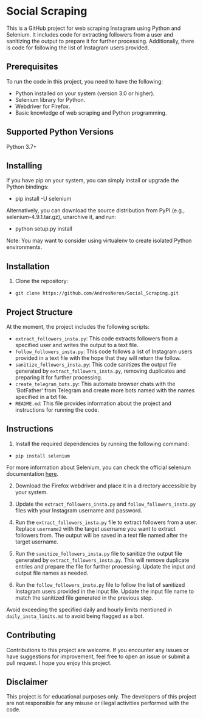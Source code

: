 # Social Scraping

This is a GitHub project for web scraping Instagram using Python and Selenium. It includes code for extracting followers from a user and sanitizing 
the output to prepare it for further processing. Additionally, there is code for following the list of Instagram users provided.

## Prerequisites

To run the code in this project, you need to have the following:

- Python installed on your system (version 3.0 or higher).
- Selenium library for Python.
- Webdriver for Firefox.
- Basic knowledge of web scraping and Python programming.

## Supported Python Versions

Python 3.7+

## Installing

If you have pip on your system, you can simply install or upgrade the Python bindings:

- pip install -U selenium


Alternatively, you can download the source distribution from PyPI (e.g., selenium-4.9.1.tar.gz), unarchive it, and run:

- python setup.py install

Note: You may want to consider using virtualenv to create isolated Python environments.

## Installation

1. Clone the repository:

- `git clone https://github.com/AndresNeron/Social_Scraping.git`


## Project Structure

At the moment, the project includes the following scripts:

- `extract_followers_insta.py`: This code extracts followers from a specified user and writes the output to a text file.
- `follow_followers_insta.py`: This code follows a list of Instagram users provided in a text file with the hope that they will return the follow.
- `sanitize_followers_insta.py`: This code sanitizes the output file generated by `extract_followers_insta.py`, removing duplicates and preparing it for further processing.
- `create_telegram_bots.py`: This automate browser chats with the 'BotFather' from Telegram and create more bots named with the names specified in a txt file.
- `README.md`: This file provides information about the project and instructions for running the code.

## Instructions

1. Install the required dependencies by running the following command:

- `pip install selenium`

For more information about Selenium, you can check the official selenium documentation [here](https://www.selenium.dev/selenium/docs/api/py/).

2. Download the Firefox webdriver and place it in a directory accessible by your system.

3. Update the `extract_followers_insta.py` and `follow_followers_insta.py` files with your Instagram username and password.

4. Run the `extract_followers_insta.py` file to extract followers from a user. Replace `username2` with the target username you want to extract followers from. The output will be saved in a text file named after the target username.

5. Run the `sanitize_followers_insta.py` file to sanitize the output file generated by `extract_followers_insta.py`. This will remove duplicate entries and prepare the file for further processing. Update the input and output file names as needed.

6. Run the `follow_followers_insta.py` file to follow the list of sanitized Instagram users provided in the input file. Update the input file name to match the sanitized file generated in the previous step.

Avoid exceeding the specified daily and hourly limits mentioned in `daily_insta_limits.md` to avoid being flagged as a bot.

## Contributing

Contributions to this project are welcome. If you encounter any issues or have suggestions for improvement, feel free to open an issue or submit a pull request.
I hope you enjoy this project.

## Disclaimer

This project is for educational purposes only. The developers of this project are not responsible for any misuse or illegal activities performed with the code.
